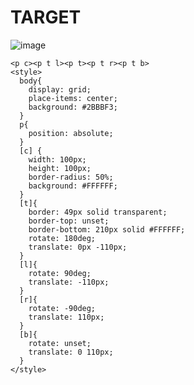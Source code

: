 # TARGET

![image](https://github.com/gaschneider/cssbattle/assets/16023844/981fc12f-0ca4-44cc-afa5-6fdc539d00fa)

```
<p c><p t l><p t><p t r><p t b>
<style>
  body{
    display: grid;
    place-items: center;
    background: #2BBBF3;
  }
  p{
    position: absolute;
  }
  [c] {
    width: 100px;
    height: 100px;
    border-radius: 50%;
    background: #FFFFFF;
  }
  [t]{
    border: 49px solid transparent;
    border-top: unset;
    border-bottom: 210px solid #FFFFFF;
    rotate: 180deg;
    translate: 0px -110px;
  }
  [l]{
    rotate: 90deg;
    translate: -110px;
  }
  [r]{
    rotate: -90deg;
    translate: 110px;
  }
  [b]{
    rotate: unset;
    translate: 0 110px;
  }
</style>
```
